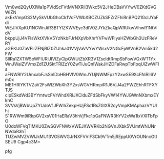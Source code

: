 Vm0wd2QyUXlWa1pPVldScFVtMVNXRll3Wkc5V2JHeDBaVVYwV0ZKdGVGWlZN
akExVmpGS2MySkVUbGhoCk1VcFVWbXBCZUZkSFZrZFhiRnBPQ21GclJYaFdi
WEJIVXpKU1NGWnJiR3BTYlZKWVEyc3dlV0ZJYkZkaQpWRUkwVlhwR1NtVldV
bkppUjJ4VFlsWktXVkV5YzNkbFJrNXpVbXhrYVFwWFIyaHZWbGh3UzFReVRY
aGEKU0ZaVFlrZFNjRlZ0ZUhka01VVjVaVVYwYWsxV2NGcFpWVnB2Vm5kd2FW
SllRa1ZXTW5oWFlURlJlVlZyClpGWUtZbXR3V1ZscldtRmpSbFowVGxWT1Yx
WnJWalZVVmxZd1ZUSktTRlZzY0ZwTlJuQnlWakJHZDFaRwpTbFpqUlZwWFls
aFNWRlY2UmxabFJsSnlDbHBHVlV0WmJYUjNWMFpzY2xwSE9XcFNiRll6Vm0x
ME1HRlYKTVZaV2FsWlZWbXh3Y2xsWGVHRmpiR1J6VjJ4a2FWZEhhRTFXYTJS
clpESkdWd3BYYmtwcFVrWndXRlJXClduZFdSbFkyVW14YWJGWnNXbmxEYkhC
SVVsVjBWbUpZYUdoV1JFWlhZekpHUjFSc1RsZGlXR2cyVmpKMAphazVYUlhj
S1RWWm9iRkpGV2xsV01HaERaV3hhVjFkc1pGaFNWR3hYV2xWa1IxVXlTbFpO
U0doWFVqTlMKU0ZwSGVFNWxVWEJXWVRKb2NGVnJXbk5VUmtWNUNrNVdaR3hT
TUZwMVZVWlJkMU13VG5WVGJrNXFVVlF3Ck9VTm5jREppU0VrOUNncGtlSEU9
Cgp4c3M=

pfg
